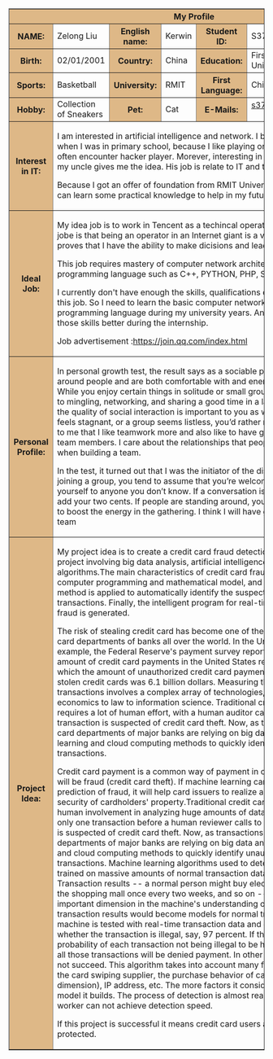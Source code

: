 <html>
 
 
<table border="1" align="center" cellpadding="10" width="800">
<tr>
    <th colspan="7" bgcolor="BurlyWood" >My Profile</th>
</tr>
 
<tr>
    <th bgcolor="BurlyWood">NAME:</th>
    <td> Zelong Liu</td>
    <th bgcolor="BurlyWood">English name:</th>
    <td>Kerwin</td>
    <th bgcolor="BurlyWood">Student ID:</th>
    <td>S3794027</td>
    <td rowspan="3" width="100"<p><a href="https://www.facebook.com/profile.php?id=100014958315069"><img border="0" src="https://scontent-arn2-1.xx.fbcdn.net/v/t31.0-1/p160x160/16179777_121553141686629_6409266811140120343_o.jpg?_nc_cat=101&ccb=1-3&_nc_sid=7206a8&_nc_ohc=JQAPWZiLY6YAX9Or_yk&_nc_oc=AQm20NWg-8Fod5K9Tbe99BkD1VffnRRcz-uHVNUDwhmtELTlH7B2pfBieyTmdDOo7DE&_nc_ht=scontent-arn2-1.xx&tp=6&oh=66f8f3a32c5b929c19652487248c57b6&oe=6074F3F4" />
</a></p></td>
</tr>
 
<tr>
    <th bgcolor="BurlyWood">Birth:</th>
    <td>02/01/2001</td>
    <th bgcolor="BurlyWood">Country:</th>
    <td>China</td>
    <th bgcolor="BurlyWood">Education:</th>
    <td>First-year University</td>
</tr>
 
<tr>
    <th bgcolor="BurlyWood">Sports:</th>
    <td>Basketball</td>
    <th bgcolor="BurlyWood">University:</th>
    <td>RMIT</td>
    <th bgcolor="BurlyWood">First Language:</th>
    <td>Chinese(Mandarin)</td>
</tr>
 
<tr>
     <th bgcolor="BurlyWood">Hobby:</th>
     <td>Collection of Sneakers</td>
     <th bgcolor="BurlyWood">Pet:</th>
     <td>Cat</td>
     <th bgcolor="BurlyWood">E-Mails:</th>
     <td colspan="2"<p><a  href="mailto:s3794027@student.rmit.edu.au?subject=Hello%20again">s3794027@student.rmit.edu.au</a></p></td>
</tr>
 
<tr>
     <th height="160" bgcolor="BurlyWood">Interest in IT:</th>
     <td colspan="6">
   <p>I am interested in artificial intelligence and network. I became interested in network when I was in primary school, because I like playing online computer game and often encounter hacker player. Morever, interesting in artificial intelligence cause my uncle gives me the idea. His job is relate to IT and tells me AI wii be popular.</p>
   <P>Because I got an offer of foundation from RMIT University and graduated. I hope I can learn some practical knowledge to help in my future work.</p>
</td>
</tr>
 
<tr>
     <th height="160" bgcolor="BurlyWood"> Ideal Job:</th>
     <td colspan="6">
    <p>My idea job is to work in Tencent as a techincal operator. What attract me to this jobe is that being an operator in an Internet giant is a very capable job and it also proves that I have the ability to make dicisions and lead the team.</p>
    <p>This job requires mastery of computer network architecture and common programming language such as C++, PYTHON, PHP, SHELL... </p>
    <p>I currently don't have enough the skills, qualifications or experience to apply for this job. So I need to learn the basic computer network architeture and programming language during my university years. And then learn how to use those skills better during the internship.</p>
    <p> Job advertisement :<a href="https://join.qq.com/index.html">https://join.qq.com/index.html</a></p>
</tr>
 
<tr>
     <th height="160" bgcolor="BurlyWood">Personal Profile:</th>
     <td colspan="6">
    <p>In personal growth test, the result says as a sociable personality, you enjoy being around people and are both comfortable with and energized by social interactions. While you enjoy certain things in solitude or small groups, you’re generally drawn to mingling, networking, and sharing a good time in a larger gathering. However, the quality of social interaction is important to you as well as quantity. If a setting feels stagnant, or a group seems listless, you’d rather move on. This result means to me that I like teamwork more and also like to have good relationships with my team members. I care about the relationships that people have with each other when building a team.</p>
    <p>In the test, it turned out that I was the initiator of the discussion with bias. When joining a group, you tend to assume that you’re welcome, diving in and introducing yourself to anyone you don’t know. If a conversation is already in progress, you add your two cents. If people are standing around, you happily suggest something to boost the energy in the gathering. I think I will have good leadership skills in a team</p>
</tr>
 
<tr>
     <th height="160" bgcolor="BurlyWood">Project Idea:</th>
     <td colspan="6">
    <p>My project idea is to create a credit card fraud detection system. It will be an IT project involving big data analysis, artificial intelligence and computer algorithms.The main characteristics of credit card fraud are constructed by computer programming and mathematical model, and the machine learning method is applied to automatically identify the suspected stolen credit card transactions. Finally, the intelligent program for real-time monitoring of credit card fraud is generated.</p>
    <p>The risk of stealing credit card has become one of the difficult problems in credit card departments of banks all over the world.
In the United States alone, for example, the Federal Reserve's payment survey reported that in 2012, the total amount of credit card payments in the United States reached 26 billion dollars, of which the amount of unauthorized credit card payments, that is, the amount of stolen credit cards was 6.1 billion dollars. Measuring the risk of credit card transactions involves a complex array of technologies, ranging from finance to economics to law to information science. Traditional credit card swiping detection requires a lot of human effort, with a human auditor calling to determine if the transaction is suspected of credit card theft. Now, as transactions surge, credit card departments of major banks are relying on big data and using machine learning and cloud computing methods to quickly identify suspected credit card transactions.</p>
    <p>Credit card payment is a common way of payment in our daily life. Of course, there will be fraud (credit card theft). If machine learning can be used to complete the prediction of fraud, it will help card issuers to realize anti-fraud and protect the security of cardholders' property.Traditional credit card detection requires a lot of human involvement in analyzing huge amounts of data, and the algorithm alerts only one transaction before a human reviewer calls to determine if the transaction is suspected of credit card theft. Now, as transactions surge, credit card departments of major banks are relying on big data and using machine learning and cloud computing methods to quickly identify unauthorized credit card transactions. Machine learning algorithms used to detect credit cards will first be trained on massive amounts of normal transaction data and cardholder data. Transaction results -- a normal person might buy electricity once a week, go to the shopping mall once every two weeks, and so on -- would become an important dimension in the machine's understanding of transactions. These transaction results would become models for normal transactions. Next, the machine is tested with real-time transaction data and given a probability of whether the transaction is illegal, say, 97 percent. If the detection system sets the probability of each transaction not being illegal to be higher than 95 percent, then all those transactions will be denied payment. In other words, the transaction will not succeed. This algorithm takes into account many factors, including the trust of the card swiping supplier, the purchase behavior of card insertion (space-time dimension), IP address, etc. The more factors it considers, the more accurate the model it builds. The process of detection is almost real time, which is also a human worker can not achieve detection speed.</p>
    <P>If this project is successful it means credit card users around the world are protected.<p>
</tr>

</body>
 
